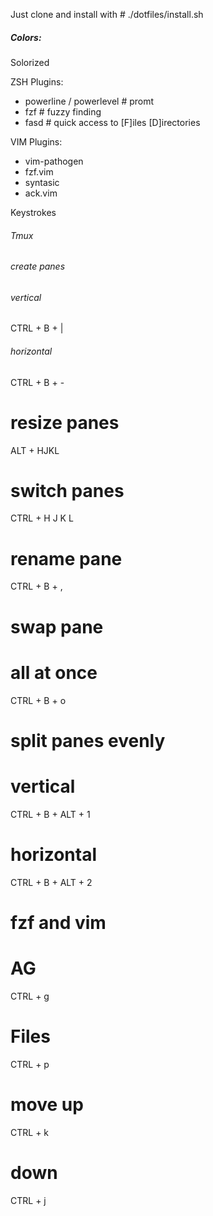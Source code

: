 Just clone and install with # ./dotfiles/install.sh

##### Colors:
Solorized

ZSH Plugins:
- powerline / powerlevel  # promt
- fzf   # fuzzy finding
- fasd  # quick access to [F]iles [D]irectories

VIM Plugins:
- vim-pathogen
- fzf.vim
- syntasic
- ack.vim


Keystrokes
###### Tmux
###### create panes

###### vertical
CTRL + B + |
###### horizontal
CTRL + B + -

# resize panes
ALT + HJKL

# switch panes
CTRL + H J K L

# rename pane
CTRL + B + ,


# swap pane
# all at once
CTRL + B + o

# split panes evenly
# vertical
CTRL + B + ALT + 1
# horizontal
CTRL + B + ALT + 2

# fzf and vim
# AG
CTRL + g
# Files
CTRL + p
# move up
CTRL + k
# down
CTRL + j


